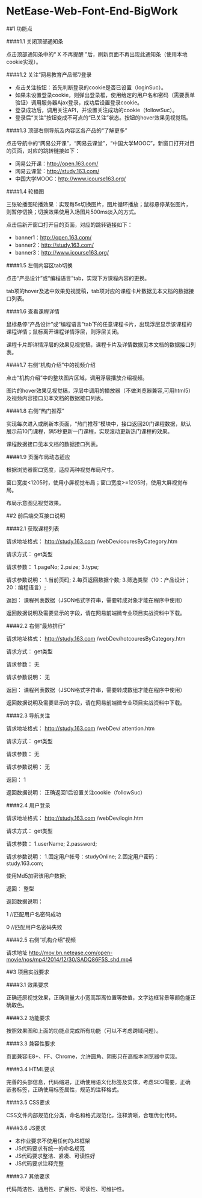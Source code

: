 # NetEase-Web-Font-End-BigWork

##1	功能点

####1.1	关闭顶部通知条

点击顶部通知条中的“ X 不再提醒 ”后，刷新页面不再出现此通知条（使用本地cookie实现）。

####1.2	关注“网易教育产品部”/登录

* 点击关注按钮：首先判断登录的cookie是否已设置（loginSuc）。
* 如果未设置登录cookie，则弹出登录框，使用给定的用户名和密码（需要表单验证）调用服务器Ajax登录，成功后设置登录cookie。
* 登录成功后，调用关注API，并设置关注成功的cookie（followSuc）。
* 登录后“关注”按钮变成不可点的“已关注”状态。按钮的hover效果见视觉稿。

####1.3	顶部右侧导航及内容区各产品的“了解更多”

点击导航中的“网易公开课”，“网易云课堂”，“中国大学MOOC”，新窗口打开对目的页面，对应的跳转链接如下：
* 网易公开课：http://open.163.com/
* 网易云课堂：http://study.163.com/
* 中国大学MOOC：http://www.icourse163.org/

####1.4	轮播图

三张轮播图轮播效果：实现每5s切换图片，图片循环播放；鼠标悬停某张图片，则暂停切换；切换效果使用入场图片500ms淡入的方式。

点击后新开窗口打开目的页面，对应的跳转链接如下：
* banner1：http://open.163.com/
* banner2：http://study.163.com/
* banner3：http://www.icourse163.org/

####1.5	左侧内容区tab切换

点击“产品设计”或“编程语言”tab，实现下方课程内容的更换。

tab项的hover及选中效果见视觉稿，tab项对应的课程卡片数据见本文档的数据接口列表。

####1.6	查看课程详情

鼠标悬停“产品设计”或“编程语言”tab下的任意课程卡片，出现浮层显示该课程的课程详情；鼠标离开课程详情浮层，则浮层关闭。

课程卡片即详情浮层的效果见视觉稿，课程卡片及详情数据见本文档的数据接口列表。

####1.7	右侧“机构介绍”中的视频介绍

点击“机构介绍”中的整块图片区域，调用浮层播放介绍视频。

图片的hover效果见视觉稿，浮层中调用的播放器（不做浏览器兼容,可用html5）及视频内容接口见本文档的数据接口列表。

####1.8	右侧“热门推荐”

实现每次进入或刷新本页面，“热门推荐”模块中，接口返回20门课程数据，默认展示前10门课程，隔5秒更新一门课程，实现滚动更新热门课程的效果。

课程数据接口见本文档的数据接口列表。

####1.9	页面布局动态适应

根据浏览器窗口宽度，适应两种视觉布局尺寸。

窗口宽度<1205时，使用小屏视觉布局；窗口宽度>=1205时，使用大屏视觉布局。

布局示意图见视觉效果。

##2	前后端交互接口说明

####2.1	获取课程列表

请求地址格式：	http://study.163.com /webDev/couresByCategory.htm

请求方式：	get类型

请求参数： 1.pageNo;  2.psize;  3.type;

请求参数说明：	1.当前页码;  2.每页返回数据个数;  3.筛选类型（10：产品设计；20：编程语言）;

返回：	课程列表数据（JSON格式字符串，需要转成对象才能在程序中使用）

返回数据说明及需要显示的字段，请在网易前端微专业项目实战资料中下载。

####2.2	右侧“最热排行”

请求地址格式：	http://study.163.com /webDev/hotcouresByCategory.htm

请求方式：	get类型

请求参数：	无

请求参数说明：	无

返回：	课程列表数据（JSON格式字符串，需要转成数组才能在程序中使用）

返回数据说明及需要显示的字段，请在网易前端微专业项目实战资料中下载。


####2.3	导航关注

请求地址格式：	http://study.163.com /webDev/ attention.htm

请求方式：	get类型

请求参数：	无

请求参数说明：	无

返回：	1

返回数据说明：	正确返回1后设置关注cookie（followSuc）


####2.4	用户登录

请求地址格式：	http://study.163.com /webDev/login.htm

请求方式：	get类型

请求参数：	1.userName; 2.password;

请求参数说明：	1.固定用户帐号：studyOnline; 2.固定用户密码：study.163.com;

使用Md5加密该用户数据;

返回：	整型

返回数据说明：	

1  //匹配用户名密码成功

0  //匹配用户名密码失败


####2.5	右侧“机构介绍”视频

请求地址	http://mov.bn.netease.com/open-movie/nos/mp4/2014/12/30/SADQ86F5S_shd.mp4

##3	项目实战要求

####3.1	效果要求

正确还原视觉效果，正确测量大小宽高距离位置等数值，文字边框背景等颜色能正确取色。

####3.2	功能要求

按照效果图和上面的功能点完成所有功能（可以不考虑跨域问题）。

####3.3	兼容性要求

页面兼容IE8+、FF、Chrome，允许圆角、阴影只在高版本浏览器中实现。

####3.4	HTML要求

完善的头部信息，代码缩进，正确使用语义化标签及实体，考虑SEO需要，正确嵌套标签，正确使用标签属性，规范的注释格式。

####3.5	CSS要求

CSS文件内部规范化分类，命名和格式规范化，注释清晰，合理优化代码。

####3.6	JS要求

* 本作业要求不使用任何的JS框架
* JS代码要求有统一的命名规范
* JS代码要求整洁、紧凑、可读性好 
* JS代码要求注释完整

####3.7	其他要求

代码简洁性、通用性、扩展性、可读性、可维护性。
